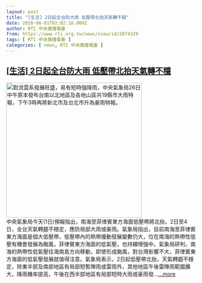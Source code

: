 ```yaml
---
layout: post
title: "[生活] 2日起全台防大雨 低壓帶北抬天氣轉不穩"
date: 2020-08-01T02:02:18.000Z
author: RTI 中央廣播電臺
from: https://www.rti.org.tw/news/view/id/2074329
tags: [ RTI 中央廣播電臺 ]
categories: [ news, RTI 中央廣播電臺 ]
---
```

<!--1596247338000-->
[[生活] 2日起全台防大雨 低壓帶北抬天氣轉不穩](https://www.rti.org.tw/news/view/id/2074329)
------

<div>
<img src="https://static.rti.org.tw/assets/thumbnails/2020/07/26/20200726000060M.jpg" width="360" alt="對流雲系發展旺盛，易有短時強降雨，中央氣象局26日中午原本發布台南以北地區及各地山區共19縣市大雨特報，下午3時再將新北市及台北市升為豪雨特報。" title="對流雲系發展旺盛，易有短時強降雨，中央氣象局26日中午原本發布台南以北地區及各地山區共19縣市大雨特報，下午3時再將新北市及台北市升為豪雨特報。"><br>中央氣象局今天(1日)預報指出，南海至菲律賓東方海面低壓帶將北抬，2日至4日，全台天氣轉趨不穩定，應防局部大雨或豪雨。氣象局指出，目前南海至菲律賓東方海面是個大低壓帶，低壓帶內的熱帶擾動發展變數仍大，位在南海的熱帶性低壓有機會發展為颱風，菲律賓東方海面的低氣壓，也持續增強中。氣象局研判，南海的熱帶性低氣壓往海南島方向移動，即使形成颱風，對台灣影響不大，菲律賓東方海面的低氣壓發展就值得注意。氣象局表示，2日起低壓帶北抬，天氣轉趨不穩定，除東半部及南部地區有局部短暫陣雨或雷雨外，其他地區午後雷陣雨範圍擴大，降雨機率提高，午後在西半部地區有局部短時大雨或豪雨發...<a target="_blank" href="https://www.rti.org.tw/news/view/id/2074329">...more</a>
</div>
